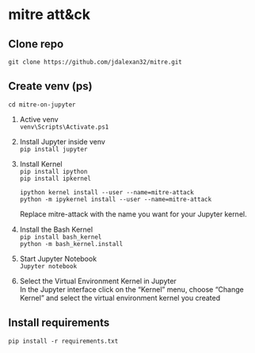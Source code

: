 # mitre att&ck #

## Clone repo ##
```git clone https://github.com/jdalexan32/mitre.git```  

## Create venv (ps) ##
```cd mitre-on-jupyter```   
   
1. Active venv  
   ```venv\Scripts\Activate.ps1```

2. Install Jupyter inside venv  
   ```pip install jupyter```

3. Install Kernel  
   ```pip install ipython```  
   ```pip install ipkernel```  

   ```ipython kernel install --user --name=mitre-attack```  
   ```python -m ipykernel install --user --name=mitre-attack```  
 
     Replace mitre-attack with the name you want for your Jupyter kernel.  

4.	Install the Bash Kernel  
  ```pip install bash_kernel```  
  ```python -m bash_kernel.install```  
 
5.	Start Jupyter Notebook  
  ```Jupyter notebook```
 
6.	Select the Virtual Environment Kernel in Jupyter  
  In the Jupyter interface click on the “Kernel” menu, choose “Change Kernel” and select the virtual environment kernel you created  
 
## Install requirements ##
  ```pip install -r requirements.txt```
